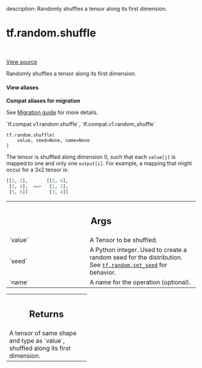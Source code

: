 description: Randomly shuffles a tensor along its first dimension.

<div itemscope itemtype="http://developers.google.com/ReferenceObject">
<meta itemprop="name" content="tf.random.shuffle" />
<meta itemprop="path" content="Stable" />
</div>

# tf.random.shuffle

<!-- Insert buttons and diff -->

<table class="tfo-notebook-buttons tfo-api nocontent" align="left">

</table>

<a target="_blank" href="/code/stable/tensorflow/python/ops/random_ops.py">View source</a>



Randomly shuffles a tensor along its first dimension.

<section class="expandable">
  <h4 class="showalways">View aliases</h4>
  <p>
<b>Compat aliases for migration</b>
<p>See
<a href="https://www.tensorflow.org/guide/migrate">Migration guide</a> for
more details.</p>
<p>`tf.compat.v1.random.shuffle`, `tf.compat.v1.random_shuffle`</p>
</p>
</section>

<pre class="devsite-click-to-copy prettyprint lang-py tfo-signature-link">
<code>tf.random.shuffle(
    value, seed=None, name=None
)
</code></pre>



<!-- Placeholder for "Used in" -->

The tensor is shuffled along dimension 0, such that each `value[j]` is mapped
to one and only one `output[i]`. For example, a mapping that might occur for a
3x2 tensor is:

```python
[[1, 2],       [[5, 6],
 [3, 4],  ==>   [1, 2],
 [5, 6]]        [3, 4]]
```

<!-- Tabular view -->
 <table class="responsive fixed orange">
<colgroup><col width="214px"><col></colgroup>
<tr><th colspan="2"><h2 class="add-link">Args</h2></th></tr>

<tr>
<td>
`value`
</td>
<td>
A Tensor to be shuffled.
</td>
</tr><tr>
<td>
`seed`
</td>
<td>
A Python integer. Used to create a random seed for the distribution.
See
<a href="../../tf/random/set_seed.md"><code>tf.random.set_seed</code></a>
for behavior.
</td>
</tr><tr>
<td>
`name`
</td>
<td>
A name for the operation (optional).
</td>
</tr>
</table>



<!-- Tabular view -->
 <table class="responsive fixed orange">
<colgroup><col width="214px"><col></colgroup>
<tr><th colspan="2"><h2 class="add-link">Returns</h2></th></tr>
<tr class="alt">
<td colspan="2">
A tensor of same shape and type as `value`, shuffled along its first
dimension.
</td>
</tr>

</table>

